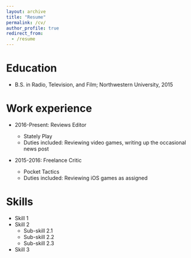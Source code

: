```yaml
---
layout: archive
title: "Resume"
permalink: /cv/
author_profile: true
redirect_from:
  - /resume
---
```


Education
======
* B.S. in Radio, Television, and Film; Northwestern University, 2015


Work experience
======
* 2016-Present: Reviews Editor
  * Stately Play
  * Duties included: Reviewing video games, writing up the occasional news post

* 2015-2016: Freelance Critic
  * Pocket Tactics
  * Duties included: Reviewing iOS games as assigned
  
  
Skills
======
* Skill 1
* Skill 2
  * Sub-skill 2.1
  * Sub-skill 2.2
  * Sub-skill 2.3
* Skill 3


